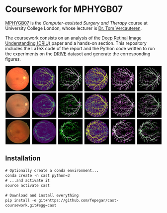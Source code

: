 # Coursework for MPHYGB07
[MPHYGB07](http://www.ucl.ac.uk/medphys/prospective-students/modules/mphygb07) is the *Computer-assisted Surgery and Therapy* course at University College London, whose lecturer is [Dr. Tom Vercauteren](http://iris.ucl.ac.uk/iris/browse/profile?upi=TVERC65).

The coursework consists on an analysis of the [Deep Retinal Image Understanding (DRIU)](http://www.vision.ee.ethz.ch/~cvlsegmentation/driu/) paper and a hands-on section. This repository includes the LaTeX code of the report and the Python code written to run the experiments on the [DRIVE](https://www.isi.uu.nl/Research/Databases/DRIVE/) dataset and generate the corresponding figures.

![Segmentation results](/latex/figures/collage.png)

## Installation
```shell
# Optionally create a conda environment...
conda create -n cast python=3
# ...and activate it
source activate cast

# Download and install everything
pip install -e git+https://github.com/fepegar/cast-coursework.git#egg=cast
```
